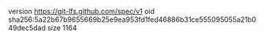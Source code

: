 version https://git-lfs.github.com/spec/v1
oid sha256:5a22b67b9655669b25e9ea953fd1fed46886b31ce555095055a21b049dec5dad
size 1164
